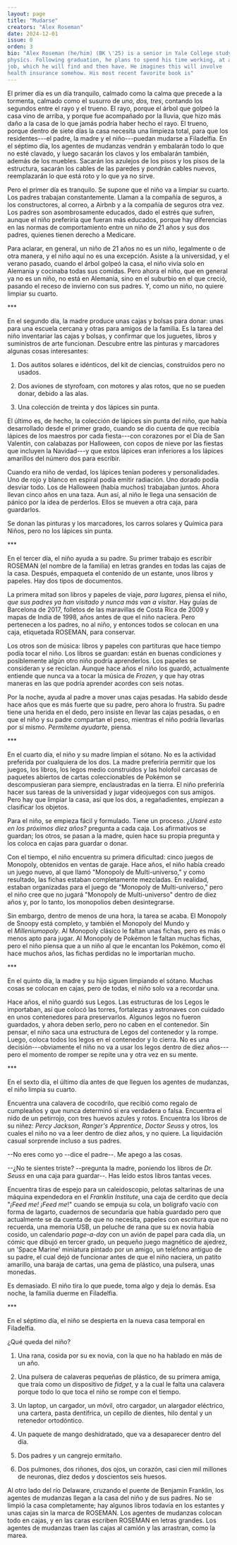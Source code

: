 ```yaml
---
layout: page
title: "Mudarse"
creators: "Alex Roseman"
date: 2024-12-01
issue: 0
orden: 3
bio: "Alex Roseman (he/him) (BK \'25) is a senior in Yale College studying
physics. Following graduation, he plans to spend his time working, at a
job, which he will find and then have. He imagines this will involve
health insurance somehow. His most recent favorite book is"
---
```


El primer día es un día tranquilo, calmado como la calma que precede a
la tormenta, calmado como el susurro de _uno, dos, tres_, contando los
segundos entre el rayo y el trueno. El rayo, porque el árbol que golpeó
la casa vino de arriba, y porque fue acompañado por la lluvia, que hizo
más daño a la casa de lo que jamás podría haber hecho el rayo. El
trueno, porque dentro de siete días la casa necesita una limpieza total,
para que los residentes---el padre, la madre y el niño---puedan mudarse
a Filadelfia. En el séptimo día, los agentes de mudanzas vendrán y
embalarán todo lo que no esté clavado, y luego sacarán los clavos y los
embalarán también, además de los muebles. Sacarán los azulejos de los
pisos y los pisos de la estructura, sacarán los cables de las paredes y
pondrán cables nuevos, reemplazarán lo que está roto y lo que ya no
sirve.

Pero el primer día es tranquilo. Se supone que el niño va a limpiar su
cuarto. Los padres trabajan constantemente. Llaman a la compañía de
seguros, a los constructores, al correo, a Airbnb y a la compañía de
seguros otra vez. Los padres son asombrosamente educados, dado el estrés
que sufren, aunque el niño preferiría que fueran más educados, porque
hay diferencias en las normas de comportamiento entre un niño de 21 años
y sus dos padres, quienes tienen derecho a Medicare.

Para aclarar, en general, un niño de 21 años no es un niño, legalmente o
de otra manera, y el niño aquí no es una excepción. Asiste a la
universidad, y el verano pasado, cuando el árbol golpeó la casa, el niño
vivía solo en Alemania y cocinaba todas sus comidas. Pero ahora el niño,
que en general ya no es un niño, no está en Alemania, sino en el
suburbio en el que creció, pasando el receso de invierno con sus padres.
Y, como un niño, no quiere limpiar su cuarto.

\*\*\*

En el segundo día, la madre produce unas cajas y bolsas para donar: unas
para una escuela cercana y otras para amigos de la familia. Es la tarea
del niño inventariar las cajas y bolsas, y confirmar que los juguetes,
libros y suministros de arte funcionan. Descubre entre las pinturas y
marcadores algunas cosas interesantes:

1.  Dos autitos solares e idénticos, del kit de ciencias, construidos
    pero no usados.

2.  Dos aviones de styrofoam, con motores y alas rotos, que no se pueden
    donar, debido a las alas.

3.  Una colección de treinta y dos lápices sin punta.

El último es, de hecho, la colección de lápices sin punta del niño, que
había desarrollado desde el primer grado, cuando se dio cuenta de que
recibía lápices de los maestros por cada fiesta---con corazones por el
Día de San Valentín, con calabazas por Halloween, con copos de nieve por
las fiestas que incluyen la Navidad---y que estos lápices eran
inferiores a los lápices amarillos del número dos para escribir.

Cuando era niño de verdad, los lápices tenían poderes y personalidades.
Uno de rojo y blanco en espiral podía emitir radiación. Uno dorado podía
desviar todo. Los de Halloween (había muchos) trabajaban juntos. Ahora
llevan cinco años en una taza. Aun así, al niño le llega una sensación
de pánico por la idea de perderlos. Ellos se mueven a otra caja, para
guardarlos.

Se donan las pinturas y los marcadores, los carros solares y Química
para Niños, pero no los lápices sin punta.

\*\*\*

En el tercer día, el niño ayuda a su padre. Su primer trabajo es
escribir ROSEMAN (el nombre de la familia) en letras grandes en todas
las cajas de la casa. Después, empaqueta el contenido de un estante,
unos libros y papeles. Hay dos tipos de documentos.

La primera mitad son libros y papeles de viaje, _para lugares_, piensa
el niño, _que sus padres ya han visitado y nunca más van a visitar_. Hay
guías de Barcelona de 2017, folletos de las maravillas de Costa Rica de
2009 y mapas de India de 1998, años antes de que el niño naciera. Pero
pertenecen a los padres, no al niño, y entonces todos se colocan en una
caja, etiquetada ROSEMAN, para conservar.

Los otros son de música: libros y papeles con partituras que hace tiempo
podía tocar el niño. Los libros se guardan: están en buenas condiciones
y posiblemente algún otro niño podría aprenderlos. Los papeles se
consideran y se reciclan. Aunque hace años el niño los guardó,
actualmente entiende que nunca va a tocar la música de *Frozen*, y que
hay otras maneras en las que podría aprender acordes con seis notas.

Por la noche, ayuda al padre a mover unas cajas pesadas. Ha sabido desde
hace años que es más fuerte que su padre, pero ahora lo frustra. Su
padre tiene una herida en el dedo, pero insiste en llevar las cajas
pesadas, o en que el niño y su padre compartan el peso, mientras el niño
podría llevarlas por sí mismo. *Permíteme ayudarte*, piensa.

\*\*\*

En el cuarto día, el niño y su madre limpian el sótano. No es la
actividad preferida por cualquiera de los dos. La madre preferiría
permitir que los juegos, los libros, los legos medio construidos y las
holofoil carcasas de paquetes abiertos de cartas coleccionables de
Pokémon se descompusieran para siempre, enclaustradas en la tierra. El
niño preferiría hacer sus tareas de la universidad y jugar videojuegos
con sus amigos. Pero hay que limpiar la casa, así que los dos, a
regañadientes, empiezan a clasificar los objetos.

Para el niño, se empieza fácil y formulado. Tiene un proceso. *¿Usaré
esto en los próximos diez años?* pregunta a cada caja. Los afirmativos
se guardan; los otros, se pasan a la madre, quien hace su propia
pregunta y los coloca en cajas para guardar o donar.

Con el tiempo, el niño encuentra su primera dificultad: cinco juegos de
Monopoly, obtenidos en ventas de garaje. Hace años, el niño había creado
un juego nuevo, al que llamó "Monopoly de Multi-universo," y como
resultado, las fichas estaban completamente mezcladas. En realidad,
estaban organizadas para el juego de "Monopoly de Multi-universo," pero
el niño cree que no jugará "Monopoly de Multi-universo" dentro de diez
años y, por lo tanto, los monopolios deben desintegrarse.

Sin embargo, dentro de menos de una hora, la tarea se acaba. El Monopoly
de Snoopy está completo, y también el Monopoly del Mundo y
el *Milleniumopoly*. Al Monopoly clásico le faltan unas fichas, pero es
más o menos apto para jugar. Al Monopoly de Pokémon le faltan muchas
fichas, pero el niño piensa que a un niño al que le encantan los
Pokémon, como él hace muchos años, las fichas perdidas no le importarían
mucho.

\*\*\*

En el quinto día, la madre y su hijo siguen limpiando el sótano. Muchas
cosas se colocan en cajas, pero de todas, el niño solo va a recordar
una.

Hace años, el niño guardó sus Legos. Las estructuras de los Legos le
importaban, así que colocó las torres, fortalezas y astronaves con
cuidado en unos contenedores para preservarlos. Algunos legos no fueron
guardados, y ahora deben serlo, pero no caben en el contenedor. Sin
pensar, el niño saca una estructura de Legos del contenedor y la rompe.
Luego, coloca todos los legos en el contenedor y lo cierra. No es una
decisión---obviamente el niño no va a usar los legos dentro de diez
años---pero el momento de romper se repite una y otra vez en su mente.

\*\*\*

En el sexto día, el último día antes de que lleguen los agentes de
mudanzas, el niño limpia su cuarto.

Encuentra una calavera de cocodrilo, que recibió como regalo de
cumpleaños y que nunca determinó si era verdadera o falsa. Encuentra el
nido de un petirrojo, con tres huevos azules y rotos. Encuentra los
libros de su niñez: *Percy Jackson*, *Ranger's Apprentice*, *Doctor
Seuss* y otros, los cuales el niño no va a leer dentro de diez años, y
no quiere. La liquidación casual sorprende incluso a sus padres.

--No eres como yo --dice el padre--. Me apego a las cosas.

--¿No te sientes triste? --pregunta la madre, poniendo los libros
de *Dr. Seuss* en una caja para guardar--. Has leído estos libros tantas
veces.

Encuentra tiras de espejo para un caleidoscopio, pelotas saltarinas de
una máquina expendedora en el _Franklin Institute_, una caja de cerdito
que decía "_¡Feed me! ¡Feed me_!" cuando se empuja su cola, un bolígrafo
vacío con forma de lagarto, cuadernos de secundaria que había guardado
pero que actualmente se da cuenta de que no necesita, papeles con
escritura que no recuerda, una memoria USB, un peluche de rana que su ex
novia había cosido, un calendario *page-a-day* con un avión de papel
para cada día, un cómic que dibujó en tercer grado, un pequeño juego
magnético de ajedrez, un 'Space Marine' miniatura pintado por un amigo,
un teléfono antiguo de su padre, el cual dejó de funcionar antes de que
el niño naciera, un patito amarillo, una baraja de cartas, una gema de
plástico, una pulsera, unas monedas.

Es demasiado. El niño tira lo que puede, toma algo y deja lo demás. Esa
noche, la familia duerme en Filadelfia.

\*\*\*

En el séptimo día, el niño se despierta en la nueva casa temporal en
Filadelfia.

¿Qué queda del niño?

1.  Una rana, cosida por su ex novia, con la que no ha hablado en más de
    un año.

2.  Una pulsera de calaveras pequeñas de plástico, de su primera amiga,
    que traía como un dispositivo de *fidget*, y a la cual le falta una
    calavera porque todo lo que toca el niño se rompe con el tiempo.

3.  Un laptop, un cargador, un móvil, otro cargador, un alargador
    eléctrico, una cartera, pasta dentífrica, un cepillo de dientes,
    hilo dental y un retenedor ortodóntico.

4.  Un paquete de mango deshidratado, que va a desaparecer dentro del
    día.

5.  Dos padres y un cangrejo ermitaño.

6.  Dos pulmones, dos riñones, dos ojos, un corazón, casi cien mil
    millones de neuronas, diez dedos y doscientos seis huesos.

Al otro lado del río Delaware, cruzando el puente de Benjamin Franklin,
los agentes de mudanzas llegan a la casa del niño y de sus padres. No se
limpió la casa completamente; hay algunos libros todavía en los estantes
y unas cajas sin la marca de ROSEMAN. Los agentes de mudanzas colocan
todo en cajas, y en las caras escriben ROSEMAN en letras grandes. Los
agentes de mudanzas traen las cajas al camión y las arrastran, como la
marea.
